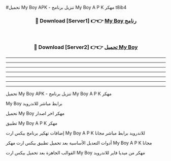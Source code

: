 #تحميل My Boy  APK - تنزيل برنامج My Boy  A P K مهكر t8ib4 



<div align="center">
<h3>🔴 Download [Server1] 👉👉 <a href="https://apkdownload10.web.app/?title=My Boy ">My Boy  رنامج</a></h3><br>

<h3>🔴 Download [Server2] 👉👉 <a href="https://apkdownload10.web.app/?title=My Boy ">تحميل My Boy  </a></h3>
</div>


----------------------------------------------------------

----------------------------------------------------------

----------------------------------------------------------

----------------------------------------------------------

----------------------------------------------------------

----------------------------------------------------------

----------------------------------------------------------

تحميل My Boy  APK - تنزيل برنامج My Boy  A P K مهكر

My Boy  برابط مباشر للاندرويد

تحميل My Boy  مهكر اخر اصدار

تطبيق My Boy  A P K مهكر

إضافات تهكير برنامج بيكس ارت My Boy  A P K للاندرويد برابط مباشر مجانا

أدوات التعديل الأساسية بعد تحميل تطبيق بيكس ارت مهكر My Boy  A P K مجانا

القوالب الجاهزة بعد تحميل بيكس ارت My Boy  مهكر من ميديا فاير للاندرويد


